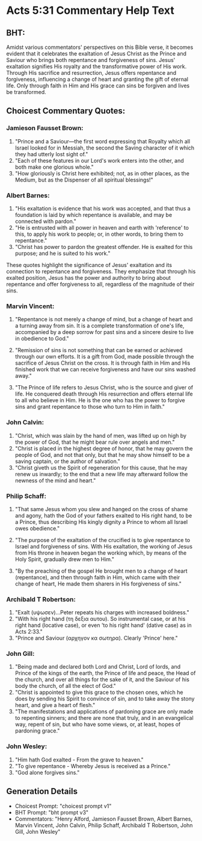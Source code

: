 # Acts 5:31 Commentary Help Text

## BHT:
Amidst various commentators' perspectives on this Bible verse, it becomes evident that it celebrates the exaltation of Jesus Christ as the Prince and Saviour who brings both repentance and forgiveness of sins. Jesus' exaltation signifies His royalty and the transformative power of His work. Through His sacrifice and resurrection, Jesus offers repentance and forgiveness, influencing a change of heart and granting the gift of eternal life. Only through faith in Him and His grace can sins be forgiven and lives be transformed.

## Choicest Commentary Quotes:
### Jamieson Fausset Brown:
1. "Prince and a Saviour—the first word expressing that Royalty which all Israel looked for in Messiah, the second the Saving character of it which they had utterly lost sight of."
2. "Each of these features in our Lord's work enters into the other, and both make one glorious whole."
3. "How gloriously is Christ here exhibited; not, as in other places, as the Medium, but as the Dispenser of all spiritual blessings!"

### Albert Barnes:
1. "His exaltation is evidence that his work was accepted, and that thus a foundation is laid by which repentance is available, and may be connected with pardon."
2. "He is entrusted with all power in heaven and earth with 'reference' to this, to apply his work to people; or, in other words, to bring them to repentance."
3. "Christ has power to pardon the greatest offender. He is exalted for this purpose; and he is suited to his work."

These quotes highlight the significance of Jesus' exaltation and its connection to repentance and forgiveness. They emphasize that through his exalted position, Jesus has the power and authority to bring about repentance and offer forgiveness to all, regardless of the magnitude of their sins.

### Marvin Vincent:
1. "Repentance is not merely a change of mind, but a change of heart and a turning away from sin. It is a complete transformation of one's life, accompanied by a deep sorrow for past sins and a sincere desire to live in obedience to God." 

2. "Remission of sins is not something that can be earned or achieved through our own efforts. It is a gift from God, made possible through the sacrifice of Jesus Christ on the cross. It is through faith in Him and His finished work that we can receive forgiveness and have our sins washed away."

3. "The Prince of life refers to Jesus Christ, who is the source and giver of life. He conquered death through His resurrection and offers eternal life to all who believe in Him. He is the one who has the power to forgive sins and grant repentance to those who turn to Him in faith."

### John Calvin:
1. "Christ, which was slain by the hand of men, was lifted up on high by the power of God, that he might bear rule over angels and men."
2. "Christ is placed in the highest degree of honor, that he may govern the people of God, and not that only, but that he may show himself to be a saving captain, or the author of salvation."
3. "Christ giveth us the Spirit of regeneration for this cause, that he may renew us inwardly; to the end that a new life may afterward follow the newness of the mind and heart."

### Philip Schaff:
1. "That same Jesus whom you slew and hanged on the cross of shame and agony, hath the God of your fathers exalted to His right hand, to be a Prince, thus describing His kingly dignity a Prince to whom all Israel owes obedience." 

2. "The purpose of the exaltation of the crucified is to give repentance to Israel and forgiveness of sins. With His exaltation, the working of Jesus from His throne in heaven began the working which, by means of the Holy Spirit, gradually drew men to Him."

3. "By the preaching of the gospel He brought men to a change of heart (repentance), and then through faith in Him, which came with their change of heart, He made them sharers in His forgiveness of sins."

### Archibald T Robertson:
1. "Exalt (υψωσεν)...Peter repeats his charges with increased boldness."
2. "With his right hand (τη δεξια αυτου). So instrumental case, or at his right hand (locative case), or even 'to his right hand' (dative case) as in Acts 2:33."
3. "Prince and Saviour (αρχηγον κα σωτηρα). Clearly 'Prince' here."

### John Gill:
1. "Being made and declared both Lord and Christ, Lord of lords, and Prince of the kings of the earth, the Prince of life and peace, the Head of the church, and over all things for the sake of it, and the Saviour of his body the church, of all the elect of God."
2. "Christ is appointed to give this grace to the chosen ones, which he does by sending his Spirit to convince of sin, and to take away the stony heart, and give a heart of flesh."
3. "The manifestations and applications of pardoning grace are only made to repenting sinners; and there are none that truly, and in an evangelical way, repent of sin, but who have some views, or, at least, hopes of pardoning grace."

### John Wesley:
1. "Him hath God exalted - From the grave to heaven." 
2. "To give repentance - Whereby Jesus is received as a Prince."
3. "God alone forgives sins."


## Generation Details
- Choicest Prompt: "choicest prompt v1"
- BHT Prompt: "bht prompt v3"
- Commentators: "Henry Alford, Jamieson Fausset Brown, Albert Barnes, Marvin Vincent, John Calvin, Philip Schaff, Archibald T Robertson, John Gill, John Wesley"
